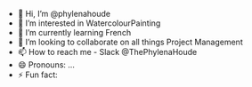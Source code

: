 - 👋 Hi, I’m @phylenahoude
- 👀 I’m interested in WatercolourPainting
- 🌱 I’m currently learning French
- 💞️ I’m looking to collaborate on all things Project Management
- 📫 How to reach me - Slack @ThePhylenaHoude
- 😄 Pronouns: ...
- ⚡ Fun fact: 

<!---
phylenahoude/phylenahoude is a ✨ special ✨ repository because its `README.md` (this file) appears on your GitHub profile.
You can click the Preview link to take a look at your changes.
--->
